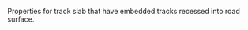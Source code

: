 Properties for track slab that have embedded tracks recessed into road surface.

<!-- end of short definition -->

